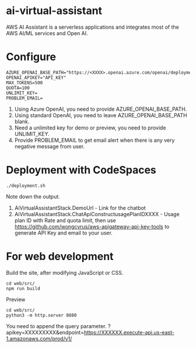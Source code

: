 # ai-virtual-assistant
AWS AI Assistant is a serverless applications and integrates most of the AWS AI/ML services and Open AI.

# Configure
```
AZURE_OPENAI_BASE_PATH="https://<XXXX>.openai.azure.com/openai/deployments/"
OPENAI_APIKEY="API_KEY"
MAX_TOKENS=500
QUOTA=100
UNLIMIT_KEY=
PROBLEM_EMAIL=
```
1. Using Azure OpenAI, you need to provide AZURE_OPENAI_BASE_PATH.
2. Using standard OpenAI, you need to leave AZURE_OPENAI_BASE_PATH blank.
3. Need a unlimited key for demo or preview, you need to provide UNLIMIT_KEY.
4. Provide PROBLEM_EMAIL to get email alert when there is any very negative message from user.


# Deployment with CodeSpaces

```
./deployment.sh 
```
Note down the output.
1. AiVirtualAssistantStack.DemoUrl - Link for the chatbot
2. AiVirtualAssistantStack.ChatApiConstructusagePlanIDXXXX - Usage plan ID with Rate and quota limit, then use https://github.com/wongcyrus/aws-apigateway-api-key-tools to generate API Key and email to your user.


# For web development

Build the site, after modifying JavaScript or CSS.
```
cd web/src/
npm run build
```

Preview 
```
cd web/src/
python3 -m http.server 8080
```

You need to append the query parameter.
?apikey=XXXXXXXXX&endpoint=https://XXXXXX.execute-api.us-east-1.amazonaws.com/prod/v1/


